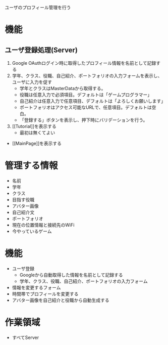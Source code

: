 ユーザのプロフィール管理を行う

# 機能
## ユーザ登録処理(Server)
1. Google OAuthログイン時に取得したプロフィール情報を名前として記録する
2. 学年、クラス、役職、自己紹介、ポートフォリオの入力フォームを表示し、ユーザに入力を促す
	- 学年とクラスはMasterDataから取得する。
	- 役職は任意入力で必須項目。デフォルトは「ゲームプログラマー」
	- 自己紹介は任意入力で任意項目、デフォルトは「よろしくお願いします」
	- ポートフォリオはアクセス可能なURLで、任意項目。デフォルトは空白。
	- 「登録する」ボタンを表示し、押下時にバリデーションを行う。
3. [[Tutorial]]を表示する
	- 最初は無くてよい
- [[MainPage]]を表示する

# 管理する情報
- 名前
- 学年
- クラス
- 目指す役職
- アバター画像
- 自己紹介文
- ポートフォリオ
- 現在の位置情報と接続先のWiFi
- 今やっているゲーム


# 機能
- ユーザ登録
	- Googleから自動取得した情報を名前として記録する
	- 学年、クラス、役職、自己紹介、ポートフォリオの入力フォーム
- 情報を変更するフォーム
- 時間帯でプロフィールを変更する
- アバター画像を自己紹介と役職から自動生成する


# 作業領域
- すべてServer